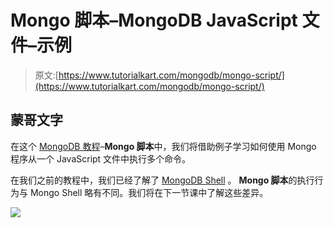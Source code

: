 # Mongo 脚本–MongoDB JavaScript 文件–示例

> 原文:[https://www.tutorialkart.com/mongodb/mongo-script/](https://www.tutorialkart.com/mongodb/mongo-script/)

## 蒙哥文字

在这个 [MongoDB 教程](https://www.tutorialkart.com/mongodb/mongodb-tutorial/)–**Mongo 脚本**中，我们将借助例子学习如何使用 Mongo 程序从一个 JavaScript 文件中执行多个命令。

在我们之前的教程中，我们已经了解了 [MongoDB Shell](https://www.tutorialkart.com/mongodb/mongo-shell/) 。 **Mongo 脚本**的执行行为与 Mongo Shell 略有不同。我们将在下一节课中了解这些差异。

[![](../Images/925da31b32d6bc3827932f6c8afb11bb.png)](https://www.tutorialkart.com/)